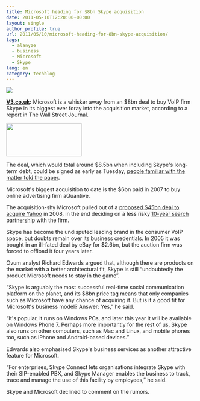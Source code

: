 ```yaml
---
title: Microsoft heading for $8bn Skype acquisition
date: 2011-05-10T12:20:00+00:00
layout: single
author_profile: true
url: 2011/05/10/microsoft-heading-for-8bn-skype-acquisition/
tags:
  - alanyze
  - business
  - Microsoft
  - Skype
lang: en
category: techblog
---
```

<div dir="ltr" trbidi="on">
  <div>
    <a href="http://1.bp.blogspot.com/-IQlOmzN1jMg/TcknIwvY_SI/AAAAAAAAD3Y/URw6IxGP6C8/s1600/Microsoft_Logo.png" imageanchor="1"><img border="0" src="http://1.bp.blogspot.com/-IQlOmzN1jMg/TcknIwvY_SI/AAAAAAAAD3Y/URw6IxGP6C8/s1600/Microsoft_Logo.png" /></a>
  </div>
  
  <p>
    <b><a href="http://v3.co.uk/">V3.co.uk</a>:</b> Microsoft is a whisker away from an $8bn deal to buy VoIP firm Skype in its biggest ever foray into the acquisition market, according to a report in The Wall Street Journal.
  </p>
  
  <div>
    <a href="http://2.bp.blogspot.com/-62bHRzmRZH8/Tckm5i5S3EI/AAAAAAAAD3U/mv420kG3Frw/s1600/skype_logo_online.png" imageanchor="1"><img border="0" height="88" src="http://2.bp.blogspot.com/-62bHRzmRZH8/Tckm5i5S3EI/AAAAAAAAD3U/mv420kG3Frw/s200/skype_logo_online.png" width="200" /></a>
  </div>
  
  <p>
    The deal, which would total around $8.5bn when including Skype's long-term debt, could be signed as early as Tuesday, <a href="http://online.wsj.com/article/SB10001424052748703730804576313932659388852.html?mod=WSJ_hp_LEFTTopStories">people familiar with the matter told the paper</a>.
  </p>
  
  <p>
    Microsoft's biggest acquisition to date is the $6bn paid in 2007 to buy online advertising firm aQuantive.
  </p>
  
  <p>
    The acquisition-shy Microsoft pulled out of a <a href="http://www.v3.co.uk/v3-uk/news/1964692/microsoft-offers-usd44bn-yahoo">proposed $45bn deal to acquire Yahoo</a> in 2008, in the end deciding on a less risky <a href="http://www.v3.co.uk/v3-uk/news/1950745/microsoft-yahoo-sign-search-deal">10-year search partnership</a> with the firm.
  </p>
  
  <p>
    Skype has become the undisputed leading brand in the consumer VoIP space, but doubts remain over its business credentials. In 2005 it was bought in an ill-fated deal by eBay for $2.6bn, but the auction firm was forced to offload it four years later.
  </p>
  
  <p>
    Ovum analyst Richard Edwards argued that, although there are products on the market with a better architectural fit, Skype is still &#8220;undoubtedly the product Microsoft needs to stay in the game&#8221;.
  </p>
  
  <p>
    &#8220;Skype is arguably the most successful real-time social communication platform on the planet, and its $8bn price tag means that only companies such as Microsoft have any chance of acquiring it. But is it a good fit for Microsoft's business model? Answer: Yes,&#8221; he said.
  </p>
  
  <p>
    &#8220;It's popular, it runs on Windows PCs, and later this year it will be available on Windows Phone 7. Perhaps more importantly for the rest of us, Skype also runs on other computers, such as Mac and Linux, and mobile phones too, such as iPhone and Android-based devices.&#8221;
  </p>
  
  <p>
    Edwards also emphasised Skype's business services as another attractive feature for Microsoft.
  </p>
  
  <p>
    &#8220;For enterprises, Skype Connect lets organisations integrate Skype with their SIP-enabled PBX, and Skype Manager enables the business to track, trace and manage the use of this facility by employees,&#8221; he said.
  </p>
  
  <p>
    Skype and Microsoft declined to comment on the rumors.
  </p>
</div>
